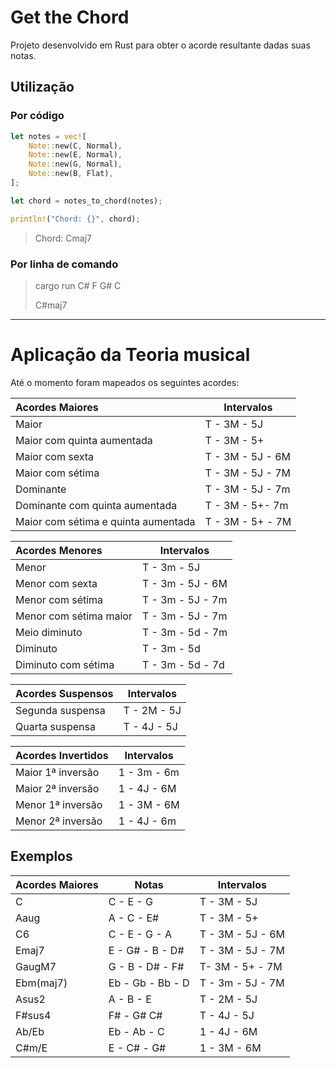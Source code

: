 # Get the Chord
Projeto desenvolvido em Rust para obter o acorde resultante dadas suas notas.

## Utilização
### Por código
```rust
let notes = vec![
    Note::new(C, Normal),
    Note::new(E, Normal),
    Note::new(G, Normal),
    Note::new(B, Flat),
];

let chord = notes_to_chord(notes);

println!("Chord: {}", chord);
```

>  Chord: Cmaj7

### Por linha de comando

> cargo run C# F G# C
>
> C#maj7

---

# Aplicação da Teoria musical
Até o momento foram mapeados os seguintes acordes:

| Acordes Maiores | Intervalos |
| :------ | ------------ |
| Maior | T - 3M - 5J  |
| Maior com quinta aumentada | T - 3M - 5+ |
| Maior com sexta | T - 3M - 5J - 6M |
| Maior com sétima    | T - 3M - 5J - 7M |
| Dominante | T - 3M - 5J - 7m |
| Dominante com quinta aumentada | T - 3M - 5+- 7m |
| Maior com sétima e quinta aumentada | T - 3M - 5+ - 7M |

| Acordes Menores | Intervalos |
| :------ | ------------ |
| Menor | T - 3m - 5J  |
| Menor com sexta | T - 3m - 5J - 6M |
| Menor com sétima | T - 3m - 5J - 7m |
| Menor com sétima maior | T - 3m - 5J - 7m |
| Meio diminuto | T - 3m - 5d - 7m |
| Diminuto | T - 3m - 5d  |
| Diminuto com sétima | T - 3m - 5d - 7d |

| Acordes Suspensos | Intervalos |
| :------ | ------------ |
| Segunda suspensa | T - 2M - 5J  |
| Quarta suspensa | T - 4J - 5J  |

| Acordes Invertidos | Intervalos |
| :------ | ------------ |
| Maior 1ª inversão | 1 - 3m - 6m  |
| Maior 2ª inversão | 1 - 4J - 6M  |
| Menor 1ª inversão | 1 - 3M - 6M  |
| Menor 2ª inversão | 1 - 4J - 6m  |

## Exemplos

| Acordes Maiores | Notas | Intervalos |
| :------ | ----- | ------------ |
| C | C - E - G | T - 3M - 5J |
| Aaug | A - C - E# | T - 3M - 5+ |
| C6 | C - E - G - A | T - 3M - 5J - 6M |
| Emaj7 |  E - G# - B - D# | T - 3M - 5J - 7M |
| GaugM7 | G - B - D# - F# | T- 3M - 5+ - 7M | 
| Ebm(maj7) | Eb - Gb - Bb - D | T - 3m - 5J - 7M |
| Asus2 | A - B - E | T - 2M - 5J |
| F#sus4 | F# - G# C# | T - 4J - 5J |
| Ab/Eb | Eb - Ab - C | 1 - 4J - 6M |
| C#m/E | E - C# - G# | 1 - 3M - 6M | 

